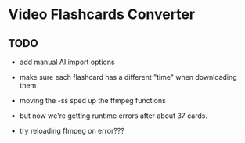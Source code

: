 # Video Flashcards Converter

## TODO
- add manual AI import options
- make sure each flashcard has a different "time" when downloading them




- moving the -ss sped up the ffmpeg functions
- but now we're getting runtime errors after about 37 cards.
- try reloading ffmpeg on error???

